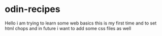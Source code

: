 # odin-recipes
Hello i am trying to learn some web basics this is my first time and to set html chops and in future
i want to add some css files as well 